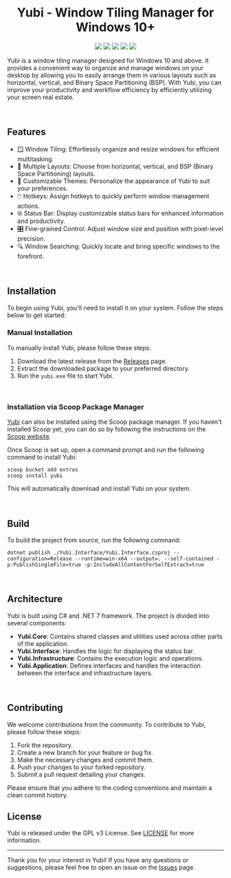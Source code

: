 <div align="center">
  <h1>Yubi - Window Tiling Manager for Windows 10+</h1>
  <!-- <img src="assets/yubi_logo.png" alt="Yubi Logo" width="200"> -->
</div>

<div align="center">
    <img src="https://img.shields.io/badge/license-GPL%20v3-blue.svg?style=for-the-badge&logo=none&labelColor=24292e&color=0366d6" />
    <img src="https://img.shields.io/travis/Mikyan0207/yubi.svg?style=for-the-badge&logo=none&labelColor=24292e&color=green" />
    <img src="https://img.shields.io/github/release/Mikyan0207/yubi.svg?style=for-the-badge&logo=none&labelColor=24292e&color=green" />
    <img src="https://img.shields.io/github/downloads/Mikyan0207/yubi/total.svg?style=for-the-badge&logo=none&labelColor=24292e&color=blueviolet" />
    <img src="https://img.shields.io/github/issues/Mikyan0207/yubi.svg?style=for-the-badge&logo=none&labelColor=24292e&color=red" />
</div>

Yubi is a window tiling manager designed for Windows 10 and above. It provides a convenient way to organize and manage windows on your desktop by allowing you to easily arrange them in various layouts such as horizontal, vertical, and Binary Space Partitioning (BSP). With Yubi, you can improve your productivity and workflow efficiency by efficiently utilizing your screen real estate.

<br>

## Features

- 🪟 Window Tiling: Effortlessly organize and resize windows for efficient multitasking.
- 📐 Multiple Layouts: Choose from horizontal, vertical, and BSP (Binary Space Partitioning) layouts.
- 🎨 Customizable Themes: Personalize the appearance of Yubi to suit your preferences.
- 🖱️ Hotkeys: Assign hotkeys to quickly perform window management actions.
- 🌐 Status Bar: Display customizable status bars for enhanced information and productivity.
- 🎛️ Fine-grained Control: Adjust window size and position with pixel-level precision.
- 🔍 Window Searching: Quickly locate and bring specific windows to the forefront.

<br>

## Installation

To begin using Yubi, you'll need to install it on your system. Follow the steps below to get started:
<br>

### Manual Installation

To manually install Yubi, please follow these steps:

1. Download the latest release from the [Releases](https://github.com/username/repo/releases) page.
2. Extract the downloaded package to your preferred directory.
3. Run the `yubi.exe` file to start Yubi.

<br>

### Installation via Scoop Package Manager

[Yubi](https://scoop.sh/) can also be installed using the Scoop package manager. If you haven't installed Scoop yet, you can do so by following the instructions on the [Scoop website](https://scoop.sh/).

Once Scoop is set up, open a command prompt and run the following command to install Yubi:

```shell
scoop bucket add extras
scoop install yubi
```

This will automatically download and install Yubi on your system.

<br>

## Build

To build the project from source, run the following command:

```shell
dotnet publish ./Yubi.Interface/Yubi.Interface.csproj --configuration=Release --runtime=win-x64 --output=. --self-contained -p:PublishSingleFile=true -p:IncludeAllContentForSelfExtract=true
```

<br>

## Architecture

Yubi is built using C# and .NET 7 framework. The project is divided into several components:

- **Yubi.Core**: Contains shared classes and utilities used across other parts of the application.
- **Yubi.Interface**: Handles the logic for displaying the status bar.
- **Yubi.Infrastructure**: Contains the execution logic and operations.
- **Yubi.Application**: Defines interfaces and handles the interaction between the interface and infrastructure layers.

<br>

## Contributing

We welcome contributions from the community. To contribute to Yubi, please follow these steps:

1. Fork the repository.
2. Create a new branch for your feature or bug fix.
3. Make the necessary changes and commit them.
4. Push your changes to your forked repository.
5. Submit a pull request detailing your changes.

Please ensure that you adhere to the coding conventions and maintain a clean commit history.

## License

Yubi is released under the GPL v3 License. See [LICENSE](LICENSE) for more information.

---

Thank you for your interest in Yubi! If you have any questions or suggestions, please feel free to open an issue on the [Issues](https://github.com/Mikyan0207/yubi/issues) page.